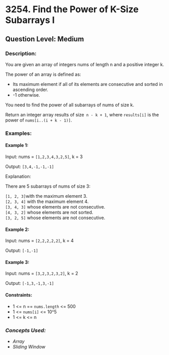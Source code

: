 # 3254. Find the Power of K-Size Subarrays I
## Question Level: Medium
### Description:
You are given an array of integers nums of length n and a positive integer k.

The power of an array is defined as:
- Its maximum element if all of its elements are consecutive and sorted in ascending order.
- -1 otherwise.

You need to find the power of all subarrays of nums of size k.

Return an integer array results of size` n - k + 1`, where `results[i]` is the power of `nums[i..(i + k - 1)]`.

### Examples:
#### Example 1:

Input: nums = `[1,2,3,4,3,2,5]`, k = 3

Output: `[3,4,-1,-1,-1]`

Explanation:

There are 5 subarrays of nums of size 3:

`[1, 2, 3]`with the maximum element 3.<br>
`[2, 3, 4]` with the maximum element 4.<br>
`[3, 4, 3]` whose elements are not consecutive.<br>
`[4, 3, 2]` whose elements are not sorted.<br>
`[3, 2, 5]` whose elements are not consecutive.<br>
#### Example 2:

Input: nums = `[2,2,2,2,2]`, k = 4

Output: `[-1,-1]`

#### Example 3:

Input: nums = `[3,2,3,2,3,2]`, k = 2

Output: `[-1,3,-1,3,-1]`

#### Constraints:

- 1 <= n == `nums.length` <= 500
- 1 <= `nums[i]` <= 10^5
- 1 <= k <= n

### <i> Concepts Used:
- Array
- Sliding Window </i>